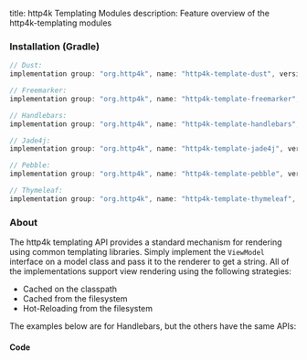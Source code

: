 title: http4k Templating Modules
description: Feature overview of the http4k-templating modules

### Installation (Gradle)

```groovy
// Dust: 
implementation group: "org.http4k", name: "http4k-template-dust", version: "4.11.0.0"

// Freemarker: 
implementation group: "org.http4k", name: "http4k-template-freemarker", version: "4.11.0.0"

// Handlebars: 
implementation group: "org.http4k", name: "http4k-template-handlebars", version: "4.11.0.0"

// Jade4j: 
implementation group: "org.http4k", name: "http4k-template-jade4j", version: "4.11.0.0"

// Pebble: 
implementation group: "org.http4k", name: "http4k-template-pebble", version: "4.11.0.0"

// Thymeleaf: 
implementation group: "org.http4k", name: "http4k-template-thymeleaf", version: "4.11.0.0"
```

### About
The http4k templating API provides a standard mechanism for rendering using common templating libraries. Simply implement the `ViewModel` interface on a model class and pass it to the renderer to get a string. All of the implementations support view rendering using the following strategies:

* Cached on the classpath
* Cached from the filesystem
* Hot-Reloading from the filesystem

The examples below are for Handlebars, but the others have the same APIs:

#### Code  [<img class="octocat"/>](https://github.com/http4k/http4k/blob/master/src/docs/guide/reference/templating/example.kt)

<script src="https://gist-it.appspot.com/https://github.com/http4k/http4k/blob/master/src/docs/guide/reference/templating/example.kt"></script>

[http4k]: https://http4k.org
